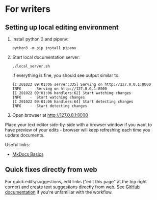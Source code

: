 # For writers

## Setting up local editing environment

1. Install python 3 and pipenv:

    ```
    python3 -m pip install pipenv
    ```

2. Start local documentation server:

    ```
    ./local_server.sh
    ```

    If everything is fine, you should see output similar to:

    ```
    [I 201022 09:01:06 server:335] Serving on http://127.0.0.1:8000
    INFO    -  Serving on http://127.0.0.1:8000
    [I 201022 09:01:06 handlers:62] Start watching changes
    INFO    -  Start watching changes
    [I 201022 09:01:06 handlers:64] Start detecting changes
    INFO    -  Start detecting changes
    ```

3. Open browser at <!-- markdown-link-check-disable-line --> <http://127.0.0.1:8000>

Place your text editor side-by-side with a browser window if you want to have preview of your edits - browser will
keep refreshing each time you update documents.

Useful links:

* [MkDocs Basics](https://www.mkdocs.org/user-guide/writing-your-docs/)

## Quick fixes directly from web

For quick edits/suggestions, edit links ("edit this page" at the top right corner) and create text suggestions directly
from web. See [GitHub documentation](https://docs.github.com/en/free-pro-team@latest/github/managing-files-in-a-repository/editing-files-in-your-repository)
if you're unfamiliar with the workflow.
